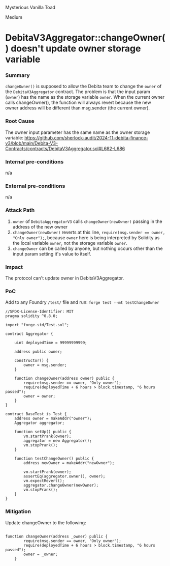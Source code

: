 Mysterious Vanilla Toad

Medium

# DebitaV3Aggregator::changeOwner() doesn't update owner storage variable

### Summary

`changeOwner()` is supposed to allow the Debita team to change the `owner` of the `DebitaV3Aggregator` contract. The problem is that the input param (`owner`) has the name as the storage variable `owner`. When the current owner calls changeOwner(), the function will always revert because the new owner address will be different than msg.sender (the current owner).

### Root Cause

The owner input parameter has the same name as the owner storage variable:
https://github.com/sherlock-audit/2024-11-debita-finance-v3/blob/main/Debita-V3-Contracts/contracts/DebitaV3Aggregator.sol#L682-L686

### Internal pre-conditions

n/a

### External pre-conditions

n/a

### Attack Path

1. `owner` of `DebitaAggregatorV3` calls `changeOwner(newOwner)` passing in the address of the new owner
2. `changeOwner(newOwner)` reverts at this line, `require(msg.sender == owner, "Only owner");`, because `owner` here is being interpreted by Solidity as the local variable `owner`, not the storage variable `owner`.
3. `changeOwner` can be called by anyone, but nothing occurs other than the input param setting it's value to itself.

### Impact

The protocol can't update owner in DebitaV3Aggregator.

### PoC

Add to any Foundry `/test/` file and run:
`forge test --mt testChangeOwner`

```solidity
//SPDX-License-Identifier: MIT
pragma solidity ^0.8.0;

import "forge-std/Test.sol";

contract Aggregator {

    uint deployedTime = 99999999999;

    address public owner;

    constructor() {
        owner = msg.sender;
    }

    function changeOwner(address owner) public {
        require(msg.sender == owner, "Only owner");
        require(deployedTime + 6 hours > block.timestamp, "6 hours passed");
        owner = owner;
    }
}

contract BaseTest is Test {
    address owner = makeAddr("owner");
    Aggregator aggregator;

    function setUp() public {
        vm.startPrank(owner);
        aggregator = new Aggregator();
        vm.stopPrank();
    }
 
    function testChangeOwner() public {
        address newOwner = makeAddr("newOwner");

        vm.startPrank(owner);
        assertEq(aggregator.owner(), owner);
        vm.expectRevert();
        aggregator.changeOwner(newOwner);
        vm.stopPrank();
    }
}
```

### Mitigation

Update changeOwner to the following:
```solidity

function changeOwner(address _owner) public {
        require(msg.sender == owner, "Only owner");
        require(deployedTime + 6 hours > block.timestamp, "6 hours passed");
        owner = _owner;
    }
```